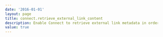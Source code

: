 ```yaml
---
date: '2016-01-01'
layout: page
title: connect.retrieve_external_link_content
description: Enable Connect to retrieve external link metadata in order to render richer content in messages with links to Youtube, news articles, images, etc.
value: true 
---
```

